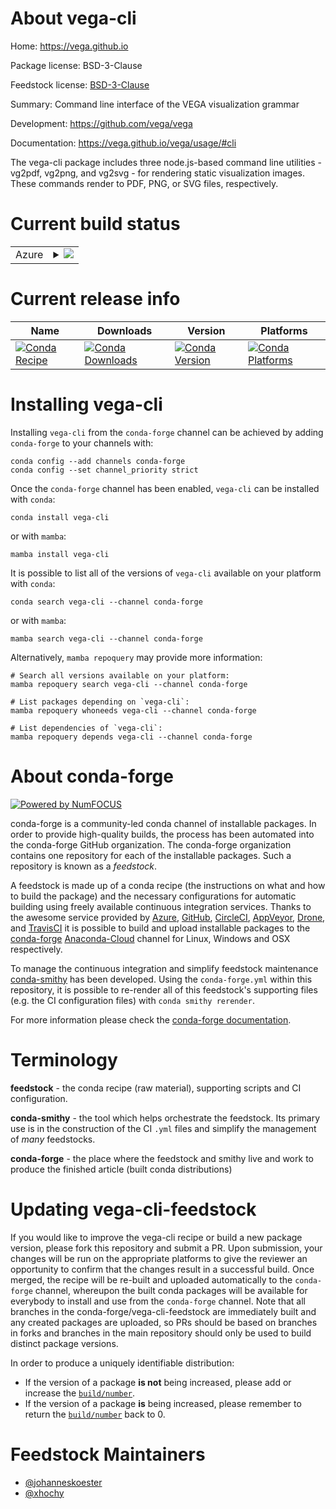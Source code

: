 About vega-cli
==============

Home: https://vega.github.io

Package license: BSD-3-Clause

Feedstock license: [BSD-3-Clause](https://github.com/conda-forge/vega-cli-feedstock/blob/main/LICENSE.txt)

Summary: Command line interface of the VEGA visualization grammar

Development: https://github.com/vega/vega

Documentation: https://vega.github.io/vega/usage/#cli

The vega-cli package includes three node.js-based command line utilities -
vg2pdf, vg2png, and vg2svg - for rendering static visualization images.
These commands render to PDF, PNG, or SVG files, respectively.


Current build status
====================


<table>
    
  <tr>
    <td>Azure</td>
    <td>
      <details>
        <summary>
          <a href="https://dev.azure.com/conda-forge/feedstock-builds/_build/latest?definitionId=6652&branchName=main">
            <img src="https://dev.azure.com/conda-forge/feedstock-builds/_apis/build/status/vega-cli-feedstock?branchName=main">
          </a>
        </summary>
        <table>
          <thead><tr><th>Variant</th><th>Status</th></tr></thead>
          <tbody><tr>
              <td>linux_64_nodejs14</td>
              <td>
                <a href="https://dev.azure.com/conda-forge/feedstock-builds/_build/latest?definitionId=6652&branchName=main">
                  <img src="https://dev.azure.com/conda-forge/feedstock-builds/_apis/build/status/vega-cli-feedstock?branchName=main&jobName=linux&configuration=linux_64_nodejs14" alt="variant">
                </a>
              </td>
            </tr><tr>
              <td>linux_64_nodejs16</td>
              <td>
                <a href="https://dev.azure.com/conda-forge/feedstock-builds/_build/latest?definitionId=6652&branchName=main">
                  <img src="https://dev.azure.com/conda-forge/feedstock-builds/_apis/build/status/vega-cli-feedstock?branchName=main&jobName=linux&configuration=linux_64_nodejs16" alt="variant">
                </a>
              </td>
            </tr><tr>
              <td>linux_64_nodejs18</td>
              <td>
                <a href="https://dev.azure.com/conda-forge/feedstock-builds/_build/latest?definitionId=6652&branchName=main">
                  <img src="https://dev.azure.com/conda-forge/feedstock-builds/_apis/build/status/vega-cli-feedstock?branchName=main&jobName=linux&configuration=linux_64_nodejs18" alt="variant">
                </a>
              </td>
            </tr><tr>
              <td>osx_64_nodejs14</td>
              <td>
                <a href="https://dev.azure.com/conda-forge/feedstock-builds/_build/latest?definitionId=6652&branchName=main">
                  <img src="https://dev.azure.com/conda-forge/feedstock-builds/_apis/build/status/vega-cli-feedstock?branchName=main&jobName=osx&configuration=osx_64_nodejs14" alt="variant">
                </a>
              </td>
            </tr><tr>
              <td>osx_64_nodejs16</td>
              <td>
                <a href="https://dev.azure.com/conda-forge/feedstock-builds/_build/latest?definitionId=6652&branchName=main">
                  <img src="https://dev.azure.com/conda-forge/feedstock-builds/_apis/build/status/vega-cli-feedstock?branchName=main&jobName=osx&configuration=osx_64_nodejs16" alt="variant">
                </a>
              </td>
            </tr><tr>
              <td>osx_64_nodejs18</td>
              <td>
                <a href="https://dev.azure.com/conda-forge/feedstock-builds/_build/latest?definitionId=6652&branchName=main">
                  <img src="https://dev.azure.com/conda-forge/feedstock-builds/_apis/build/status/vega-cli-feedstock?branchName=main&jobName=osx&configuration=osx_64_nodejs18" alt="variant">
                </a>
              </td>
            </tr><tr>
              <td>osx_arm64_nodejs16</td>
              <td>
                <a href="https://dev.azure.com/conda-forge/feedstock-builds/_build/latest?definitionId=6652&branchName=main">
                  <img src="https://dev.azure.com/conda-forge/feedstock-builds/_apis/build/status/vega-cli-feedstock?branchName=main&jobName=osx&configuration=osx_arm64_nodejs16" alt="variant">
                </a>
              </td>
            </tr><tr>
              <td>osx_arm64_nodejs18</td>
              <td>
                <a href="https://dev.azure.com/conda-forge/feedstock-builds/_build/latest?definitionId=6652&branchName=main">
                  <img src="https://dev.azure.com/conda-forge/feedstock-builds/_apis/build/status/vega-cli-feedstock?branchName=main&jobName=osx&configuration=osx_arm64_nodejs18" alt="variant">
                </a>
              </td>
            </tr><tr>
              <td>win_64</td>
              <td>
                <a href="https://dev.azure.com/conda-forge/feedstock-builds/_build/latest?definitionId=6652&branchName=main">
                  <img src="https://dev.azure.com/conda-forge/feedstock-builds/_apis/build/status/vega-cli-feedstock?branchName=main&jobName=win&configuration=win_64_" alt="variant">
                </a>
              </td>
            </tr>
          </tbody>
        </table>
      </details>
    </td>
  </tr>
</table>

Current release info
====================

| Name | Downloads | Version | Platforms |
| --- | --- | --- | --- |
| [![Conda Recipe](https://img.shields.io/badge/recipe-vega--cli-green.svg)](https://anaconda.org/conda-forge/vega-cli) | [![Conda Downloads](https://img.shields.io/conda/dn/conda-forge/vega-cli.svg)](https://anaconda.org/conda-forge/vega-cli) | [![Conda Version](https://img.shields.io/conda/vn/conda-forge/vega-cli.svg)](https://anaconda.org/conda-forge/vega-cli) | [![Conda Platforms](https://img.shields.io/conda/pn/conda-forge/vega-cli.svg)](https://anaconda.org/conda-forge/vega-cli) |

Installing vega-cli
===================

Installing `vega-cli` from the `conda-forge` channel can be achieved by adding `conda-forge` to your channels with:

```
conda config --add channels conda-forge
conda config --set channel_priority strict
```

Once the `conda-forge` channel has been enabled, `vega-cli` can be installed with `conda`:

```
conda install vega-cli
```

or with `mamba`:

```
mamba install vega-cli
```

It is possible to list all of the versions of `vega-cli` available on your platform with `conda`:

```
conda search vega-cli --channel conda-forge
```

or with `mamba`:

```
mamba search vega-cli --channel conda-forge
```

Alternatively, `mamba repoquery` may provide more information:

```
# Search all versions available on your platform:
mamba repoquery search vega-cli --channel conda-forge

# List packages depending on `vega-cli`:
mamba repoquery whoneeds vega-cli --channel conda-forge

# List dependencies of `vega-cli`:
mamba repoquery depends vega-cli --channel conda-forge
```


About conda-forge
=================

[![Powered by
NumFOCUS](https://img.shields.io/badge/powered%20by-NumFOCUS-orange.svg?style=flat&colorA=E1523D&colorB=007D8A)](https://numfocus.org)

conda-forge is a community-led conda channel of installable packages.
In order to provide high-quality builds, the process has been automated into the
conda-forge GitHub organization. The conda-forge organization contains one repository
for each of the installable packages. Such a repository is known as a *feedstock*.

A feedstock is made up of a conda recipe (the instructions on what and how to build
the package) and the necessary configurations for automatic building using freely
available continuous integration services. Thanks to the awesome service provided by
[Azure](https://azure.microsoft.com/en-us/services/devops/), [GitHub](https://github.com/),
[CircleCI](https://circleci.com/), [AppVeyor](https://www.appveyor.com/),
[Drone](https://cloud.drone.io/welcome), and [TravisCI](https://travis-ci.com/)
it is possible to build and upload installable packages to the
[conda-forge](https://anaconda.org/conda-forge) [Anaconda-Cloud](https://anaconda.org/)
channel for Linux, Windows and OSX respectively.

To manage the continuous integration and simplify feedstock maintenance
[conda-smithy](https://github.com/conda-forge/conda-smithy) has been developed.
Using the ``conda-forge.yml`` within this repository, it is possible to re-render all of
this feedstock's supporting files (e.g. the CI configuration files) with ``conda smithy rerender``.

For more information please check the [conda-forge documentation](https://conda-forge.org/docs/).

Terminology
===========

**feedstock** - the conda recipe (raw material), supporting scripts and CI configuration.

**conda-smithy** - the tool which helps orchestrate the feedstock.
                   Its primary use is in the construction of the CI ``.yml`` files
                   and simplify the management of *many* feedstocks.

**conda-forge** - the place where the feedstock and smithy live and work to
                  produce the finished article (built conda distributions)


Updating vega-cli-feedstock
===========================

If you would like to improve the vega-cli recipe or build a new
package version, please fork this repository and submit a PR. Upon submission,
your changes will be run on the appropriate platforms to give the reviewer an
opportunity to confirm that the changes result in a successful build. Once
merged, the recipe will be re-built and uploaded automatically to the
`conda-forge` channel, whereupon the built conda packages will be available for
everybody to install and use from the `conda-forge` channel.
Note that all branches in the conda-forge/vega-cli-feedstock are
immediately built and any created packages are uploaded, so PRs should be based
on branches in forks and branches in the main repository should only be used to
build distinct package versions.

In order to produce a uniquely identifiable distribution:
 * If the version of a package **is not** being increased, please add or increase
   the [``build/number``](https://docs.conda.io/projects/conda-build/en/latest/resources/define-metadata.html#build-number-and-string).
 * If the version of a package **is** being increased, please remember to return
   the [``build/number``](https://docs.conda.io/projects/conda-build/en/latest/resources/define-metadata.html#build-number-and-string)
   back to 0.

Feedstock Maintainers
=====================

* [@johanneskoester](https://github.com/johanneskoester/)
* [@xhochy](https://github.com/xhochy/)

